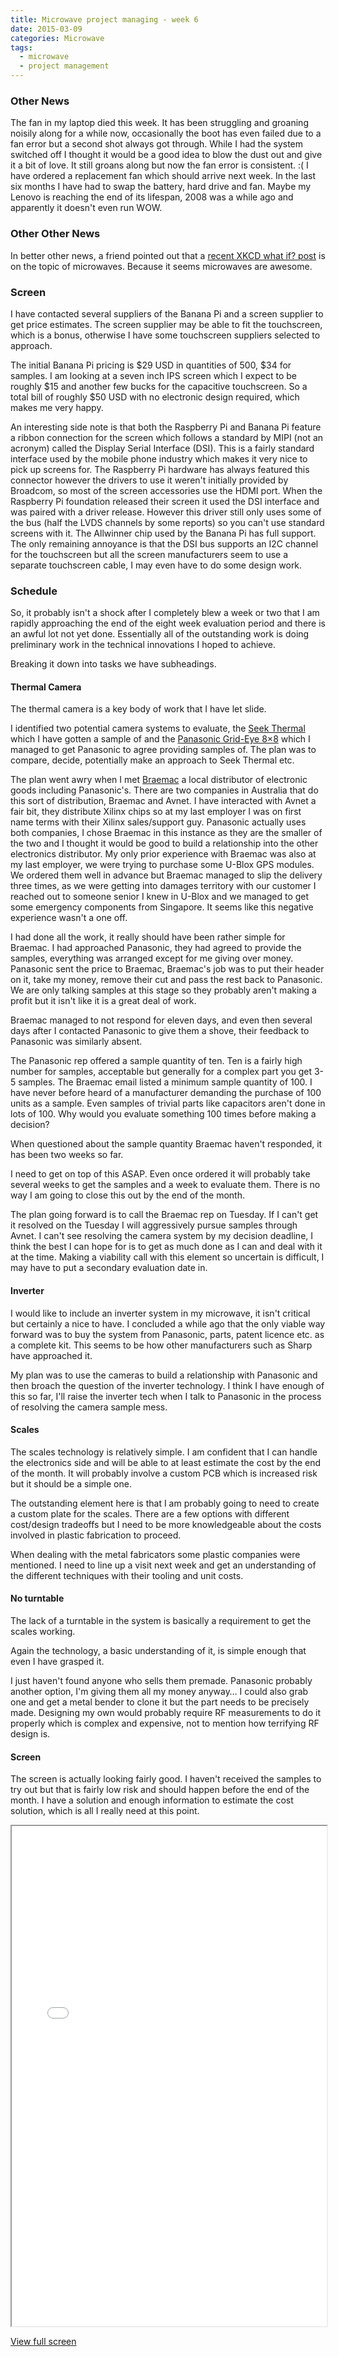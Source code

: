 ```yaml
---
title: Microwave project managing - week 6
date: 2015-03-09
categories: Microwave
tags:
  - microwave
  - project management
---
```


       
### Other News

The fan in my laptop died this week. It has been struggling and groaning noisily along for a while now, occasionally the boot has even failed due to a fan error but a second shot always got through. While I had the system switched off I thought it would be a good idea to blow the dust out and give it a bit of love. It still groans along but now the fan error is consistent. :(  I have ordered a replacement fan which should arrive next week. In the last six months I have had to swap the battery, hard drive and fan.  Maybe my Lenovo is reaching the end of its lifespan, 2008 was a while ago and apparently it doesn't even run WOW. 


### Other Other News

In better other news, a friend pointed out that a <a href="https://what-if.xkcd.com/131/">recent XKCD what if? post</a> is on the topic of microwaves. Because it seems microwaves are awesome.


### Screen

I have contacted several suppliers of the Banana Pi and a screen supplier to get price estimates. The screen supplier may be able to fit the touchscreen, which is a bonus, otherwise I have some touchscreen suppliers selected to approach.

The initial Banana Pi pricing is $29 USD in quantities of 500, $34 for samples. I am looking at a seven inch IPS screen which I expect to be roughly $15 and another few bucks for the capacitive touchscreen. So a total bill of roughly $50 USD with no electronic design required, which makes me very happy.

An interesting side note is that both the Raspberry Pi and Banana Pi feature a ribbon connection for the screen which follows a standard by MIPI (not an acronym) called the Display Serial Interface (DSI). This is a fairly standard interface used by the mobile phone industry which makes it very nice to pick up screens for. The Raspberry Pi hardware has always featured this connector however the drivers to use it weren't initially provided by Broadcom, so most of the screen accessories use the HDMI port. When the Raspberry Pi foundation released their screen it used the DSI interface and was paired with a driver release. However this driver still only uses some of the bus (half the LVDS channels by some reports) so you can't use standard screens with it. The Allwinner chip used by the Banana Pi has full support. The only remaining annoyance is that the DSI bus supports an I2C channel for the touchscreen but all the screen manufacturers seem to use a separate touchscreen cable, I may even have to do some design work.


### Schedule

So, it probably isn't a shock after I completely blew a week or two that I am rapidly approaching the end of the eight week evaluation period and there is an awful lot not yet done. Essentially all of the outstanding work is doing preliminary work in the technical innovations I hoped to achieve.

Breaking it down into tasks we have subheadings.


#### Thermal Camera

The thermal camera is a key body of work that I have let slide.

I identified two potential camera systems to evaluate, the <a href="http://thermal.com/">Seek Thermal</a> which I have gotten a sample of and the <a href="http://www3.panasonic.biz/ac/e/control/sensor/infrared/grid-eye/index.jsp">Panasonic Grid-Eye 8&#215;8</a> which I managed to get Panasonic to agree providing samples of. The plan was to compare, decide, potentially make an approach to Seek Thermal etc.

The plan went awry when I met <a href="http://www.braemac.com.au/">Braemac</a> a local distributor of electronic goods including Panasonic's. There are two companies in Australia that do this sort of distribution, Braemac and Avnet. I have interacted with Avnet a fair bit, they distribute Xilinx chips so at my last employer I was on first name terms with their Xilinx sales/support guy. Panasonic actually uses both companies, I chose Braemac in this instance as they are the smaller of the two and I thought it would be good to build a relationship into the other electronics distributor. My only prior experience with Braemac was also at my last employer, we were trying to purchase some U-Blox GPS modules. We ordered them well in advance but Braemac managed to slip the delivery three times, as we were getting into damages territory with our customer I reached out to someone senior I knew in U-Blox and we managed to get some emergency components from Singapore. It seems like this negative experience wasn't a one off.

I had done all the work, it really should have been rather simple for Braemac. I had approached Panasonic, they had agreed to provide the samples, everything was arranged except for me giving over money. Panasonic sent the price to Braemac, Braemac's job was to put their header on it, take my money, remove their cut and pass the rest back to Panasonic. We are only talking samples at this stage so they probably aren't making a profit but it isn't like it is a great deal of work.

Braemac managed to not respond for eleven days, and even then several days after I contacted Panasonic to give them a shove, their feedback to Panasonic was similarly absent.

The Panasonic rep offered a sample quantity of ten. Ten is a fairly high number for samples, acceptable but generally for a complex part you get 3-5 samples. The Braemac email listed a minimum sample quantity of 100. I have never before heard of a manufacturer demanding the purchase of 100 units as a sample. Even samples of trivial parts like capacitors aren't done in lots of 100. Why would you evaluate something 100 times before making a decision?

When questioned about the sample quantity Braemac haven't responded, it has been two weeks so far.

I need to get on top of this ASAP. Even once ordered it will probably take several weeks to get the samples and a week to evaluate them. There is no way I am going to close this out by the end of the month.

The plan going forward is to call the Braemac rep on Tuesday. If I can't get it resolved on the Tuesday I will aggressively pursue samples through Avnet. I can't see resolving the camera system by my decision deadline, I think the best I can hope for is to get as much done as I can and deal with it at the time. Making a viability call with this element so uncertain is difficult, I may have to put a secondary evaluation date in.


#### Inverter

I would like to include an inverter system in my microwave, it isn't critical but certainly a nice to have. I concluded a while ago that the only viable way forward was to buy the system from Panasonic, parts, patent licence etc. as a complete kit. This seems to be how other manufacturers such as Sharp have approached it.

My plan was to use the cameras to build a relationship with Panasonic and then broach the question of the inverter technology. I think I have enough of this so far, I'll raise the inverter tech when I talk to Panasonic in the process of resolving the camera sample mess.


#### Scales

The scales technology is relatively simple. I am confident that I can handle the electronics side and will be able to at least estimate the cost by the end of the month. It will probably involve a custom PCB which is increased risk but it should be a simple one.

The outstanding element here is that I am probably going to need to create a custom plate for the scales. There are a few options with different cost/design tradeoffs but I need to be more knowledgeable about the costs involved in plastic fabrication to proceed.

When dealing with the metal fabricators some plastic companies were mentioned. I need to line up a visit next week and get an understanding of the different techniques with their tooling and unit costs.


#### No turntable

The lack of a turntable in the system is basically a requirement to get the scales working.

Again the technology, a basic understanding of it, is simple enough that even I have grasped it.

I just haven't found anyone who sells them premade. Panasonic probably another option, I'm giving them all my money anyway&#8230; I could also grab one and get a metal bender to clone it but the part needs to be precisely made. Designing my own would probably require RF measurements to do it properly which is complex and expensive, not to mention how terrifying RF design is.


#### Screen

The screen is actually looking fairly good. I haven't received the samples to try out but that is fairly low risk and should happen before the end of the month. I have a solution and enough information to estimate the cost solution, which is all I really need at this point.

<iframe width="100%" height="800px" src="/microwave_plan/index.html?date=20150307"></iframe>

<a href="/microwave_plan/index.html?date=20150307">View full screen</a>

